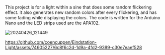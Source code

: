 This project is for a light within a sine that does some random flickering effect. It also generates new random colors after every flickering, and has some fading while displaying the colors.
The code is written for the Arduino Nano and the LED strips used are the APA102.

![20240426_121449](https://github.com/coencuppen/Eindstation-Light/assets/74605227/32f4f549-d275-4eb2-a132-24c2d9b83e22)




https://github.com/coencuppen/Eindstation-Light/assets/74605227/6c8f6c2d-1d9a-4fd2-9389-c30e7eaef528

